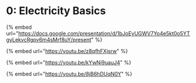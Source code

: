# 0: Electricity Basics

{% embed url="https://docs.google.com/presentation/d/1bJoEyUGWV7Yo4e5kt0o5YTgyLekvcRgpv6m4sMrf8uY/present" %}

{% embed url="https://youtu.be/z8qfhFXjsrw" %}

{% embed url="https://youtu.be/kYwNj9uauJ4" %}

{% embed url="https://youtu.be/8jB6hDUqN0Y" %}

